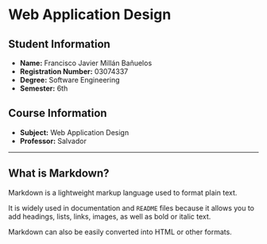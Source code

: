# Web Application Design

## Student Information
- **Name:** Francisco Javier Millán Bañuelos  
- **Registration Number:** 03074337  
- **Degree:** Software Engineering  
- **Semester:** 6th  

## Course Information
- **Subject:** Web Application Design  
- **Professor:** Salvador  

---

## What is Markdown?

Markdown is a lightweight markup language used to format plain text.  

It is widely used in documentation and `README` files because it allows you to add headings, lists, links, images, as well as bold or italic text.  

Markdown can also be easily converted into HTML or other formats.  


